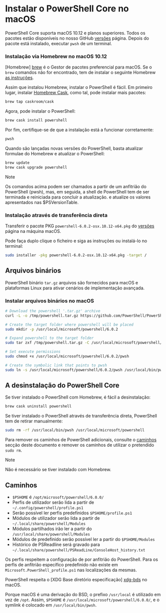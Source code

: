 # <a name="installing-powershell-core-on-macos"></a>Instalar o PowerShell Core no macOS

PowerShell Core suporta macOS 10.12 e planos superiores.
Todos os pacotes estão disponíveis no nosso GitHub [versões][] página.
Depois do pacote está instalado, executar `pwsh` de um terminal.

### <a name="installation-via-homebrew-on-macos-1012"></a>Instalação via Homebrew no macOS 10.12

[Homebrew] [ brew] é o Gestor de pacotes preferencial para macOS.
Se o `brew` comandos não for encontrado, tem de instalar o seguinte Homebrew [as instruções][brew].

Assim que instalou Homebrew, instalar o PowerShell é fácil.
Em primeiro lugar, instalar [Homebrew Cask][cask], como tal, pode instalar mais pacotes:

```sh
brew tap caskroom/cask
```

Agora, pode instalar o PowerShell:

```sh
brew cask install powershell
```

Por fim, certifique-se de que a instalação está a funcionar corretamente:

```sh
pwsh
```

Quando são lançadas novas versões do PowerShell, basta atualizar formulae do Homebrew e atualizar o PowerShell:

```sh
brew update
brew cask upgrade powershell
```

> [!NOTE]
> Os comandos acima podem ser chamados a partir de um anfitrião do PowerShell (pwsh), mas, em seguida, a shell de PowerShell tem de ser terminada e reiniciada para concluir a atualização.
> e atualize os valores apresentados nas $PSVersionTable.

[brew]: http://brew.sh/
[cask]: https://caskroom.github.io/

### <a name="installation-via-direct-download"></a>Instalação através de transferência direta

Transferir o pacote PKG `powershell-6.0.2-osx.10.12-x64.pkg` do [versões][] página na máquina macOS.

Pode faça duplo clique o ficheiro e siga as instruções ou instalá-lo no terminal:

```sh
sudo installer -pkg powershell-6.0.2-osx.10.12-x64.pkg -target /
```

## <a name="binary-archives"></a>Arquivos binários

PowerShell binário `tar.gz` arquivos são fornecidos para macOS e plataformas Linux para ativar cenários de implementação avançada.

### <a name="installing-binary-archives-on-macos"></a>Instalar arquivos binários no macOS

```sh
# Download the powershell '.tar.gz' archive
curl -L -o /tmp/powershell.tar.gz https://github.com/PowerShell/PowerShell/releases/download/v6.0.2/powershell-6.0.2-osx-x64.tar.gz

# Create the target folder where powershell will be placed
sudo mkdir -p /usr/local/microsoft/powershell/6.0.2

# Expand powershell to the target folder
sudo tar zxf /tmp/powershell.tar.gz -C /usr/local/microsoft/powershell/6.0.2

# Set execute permissions
sudo chmod +x /usr/local/microsoft/powershell/6.0.2/pwsh

# Create the symbolic link that points to pwsh
sudo ln -s /usr/local/microsoft/powershell/6.0.2/pwsh /usr/local/bin/pwsh
```

## <a name="uninstalling-powershell-core"></a>A desinstalação do PowerShell Core

Se tiver instalado o PowerShell com Homebrew, é fácil a desinstalação:

```sh
brew cask uninstall powershell
```

Se tiver instalado o PowerShell através de transferência direta, PowerShell tem de retirar manualmente:

```sh
sudo rm -rf /usr/local/bin/pwsh /usr/local/microsoft/powershell
```

Para remover os caminhos de PowerShell adicionais, consulte o [caminhos][] secção deste documento e remover os caminhos de utilizar o pretendido `sudo rm`.

> [!NOTE]
> Não é necessário se tiver instalado com Homebrew.

[caminhos]:#paths

## <a name="paths"></a>Caminhos

* `$PSHOME` é `/opt/microsoft/powershell/6.0.0/`
* Perfis de utilizador serão lida a partir de `~/.config/powershell/profile.ps1`
* Serão possível ler perfis predefinidos `$PSHOME/profile.ps1`
* Módulos de utilizador serão lida a partir de `~/.local/share/powershell/Modules`
* Módulos partilhados irão ler a partir do `/usr/local/share/powershell/Modules`
* Módulos de predefinido serão possível ler a partir do `$PSHOME/Modules`
* Histórico de PSReadline será gravado para `~/.local/share/powershell/PSReadLine/ConsoleHost_history.txt`

Os perfis respeitem a configuração de por anfitrião do PowerShell.
Para os perfis de anfitrião específico predefinido não existe em `Microsoft.PowerShell_profile.ps1` nas localizações da mesmas.

PowerShell respeita o [XDG Base diretório especificação] [ xdg-bds] no macOS.

Porque macOS é uma derivação do BSD, o prefixo `/usr/local` é utilizado em vez de `/opt`.
Assim, `$PSHOME` é `/usr/local/microsoft/powershell/6.0.0/`, e o symlink é colocado em `/usr/local/bin/pwsh`.

[versões]: https://github.com/PowerShell/PowerShell/releases/latest
[xdg-bds]: https://specifications.freedesktop.org/basedir-spec/basedir-spec-latest.html
